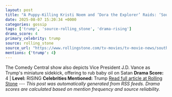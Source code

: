 ```yaml
---
layout: post
title: "A Puppy-Killing Kristi Noem and ‘Dora the Explorer’ Raids: ‘South Park’ Savages Trump Admin’s ICE Policies"
date: 2025-08-07 15:20:34 +0000
categories: gossip
tags: ['trump', 'source-rolling_stone', 'drama-rising']
drama_score: 4
primary_celebrity: trump
source: rolling_stone
source_url: "https://www.rollingstone.com/tv-movies/tv-movie-news/south-park-savages-trump-admins-ice-policies-1235399852/"
mentions: {'trump': 4}
---
```


The Comedy Central show also depicts Vice President J.D. Vance as Trump's miniature sidekick, offering to rub baby oil on Satan **Drama Score:** 4 | **Level:** RISING **Celebrities Mentioned:** Trump [Read full article at Rolling Stone](https://www.rollingstone.com/tv-movies/tv-movie-news/south-park-savages-trump-admins-ice-policies-1235399852/) --- *This post was automatically generated from RSS feeds. Drama scores are calculated based on mention frequency and source reliability.*